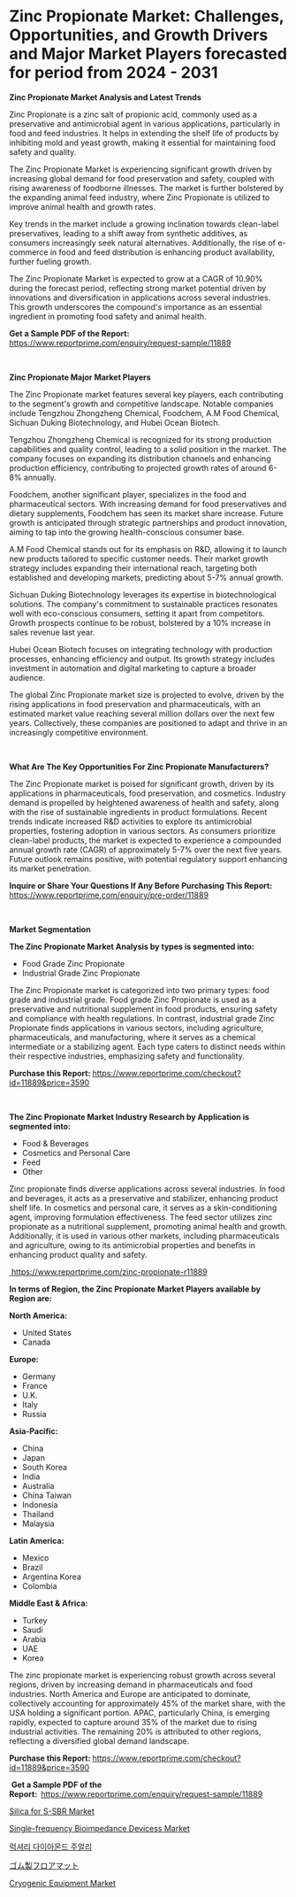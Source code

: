 <p><h1>Zinc Propionate Market: Challenges, Opportunities, and Growth Drivers and Major Market Players forecasted for period from 2024 - 2031</h1></p><p><strong>Zinc Propionate Market Analysis and Latest Trends</strong></p>
<p><p>Zinc Propionate is a zinc salt of propionic acid, commonly used as a preservative and antimicrobial agent in various applications, particularly in food and feed industries. It helps in extending the shelf life of products by inhibiting mold and yeast growth, making it essential for maintaining food safety and quality.</p><p>The Zinc Propionate Market is experiencing significant growth driven by increasing global demand for food preservation and safety, coupled with rising awareness of foodborne illnesses. The market is further bolstered by the expanding animal feed industry, where Zinc Propionate is utilized to improve animal health and growth rates. </p><p>Key trends in the market include a growing inclination towards clean-label preservatives, leading to a shift away from synthetic additives, as consumers increasingly seek natural alternatives. Additionally, the rise of e-commerce in food and feed distribution is enhancing product availability, further fueling growth.</p><p>The Zinc Propionate Market is expected to grow at a CAGR of 10.90% during the forecast period, reflecting strong market potential driven by innovations and diversification in applications across several industries. This growth underscores the compound's importance as an essential ingredient in promoting food safety and animal health.</p></p>
<p><strong>Get a Sample PDF of the Report:&nbsp;</strong> <a href="https://www.reportprime.com/enquiry/request-sample/11889">https://www.reportprime.com/enquiry/request-sample/11889</a></p>
<p>&nbsp;</p>
<p><strong>Zinc Propionate Major Market Players</strong></p>
<p><p>The Zinc Propionate market features several key players, each contributing to the segment's growth and competitive landscape. Notable companies include Tengzhou Zhongzheng Chemical, Foodchem, A.M Food Chemical, Sichuan Duking Biotechnology, and Hubei Ocean Biotech. </p><p>Tengzhou Zhongzheng Chemical is recognized for its strong production capabilities and quality control, leading to a solid position in the market. The company focuses on expanding its distribution channels and enhancing production efficiency, contributing to projected growth rates of around 6-8% annually.</p><p>Foodchem, another significant player, specializes in the food and pharmaceutical sectors. With increasing demand for food preservatives and dietary supplements, Foodchem has seen its market share increase. Future growth is anticipated through strategic partnerships and product innovation, aiming to tap into the growing health-conscious consumer base.</p><p>A.M Food Chemical stands out for its emphasis on R&D, allowing it to launch new products tailored to specific customer needs. Their market growth strategy includes expanding their international reach, targeting both established and developing markets, predicting about 5-7% annual growth.</p><p>Sichuan Duking Biotechnology leverages its expertise in biotechnological solutions. The company's commitment to sustainable practices resonates well with eco-conscious consumers, setting it apart from competitors. Growth prospects continue to be robust, bolstered by a 10% increase in sales revenue last year.</p><p>Hubei Ocean Biotech focuses on integrating technology with production processes, enhancing efficiency and output. Its growth strategy includes investment in automation and digital marketing to capture a broader audience.</p><p>The global Zinc Propionate market size is projected to evolve, driven by the rising applications in food preservation and pharmaceuticals, with an estimated market value reaching several million dollars over the next few years. Collectively, these companies are positioned to adapt and thrive in an increasingly competitive environment.</p></p>
<p>&nbsp;</p>
<p><strong>What Are The Key Opportunities For Zinc Propionate Manufacturers?</strong></p>
<p><p>The Zinc Propionate market is poised for significant growth, driven by its applications in pharmaceuticals, food preservation, and cosmetics. Industry demand is propelled by heightened awareness of health and safety, along with the rise of sustainable ingredients in product formulations. Recent trends indicate increased R&D activities to explore its antimicrobial properties, fostering adoption in various sectors. As consumers prioritize clean-label products, the market is expected to experience a compounded annual growth rate (CAGR) of approximately 5-7% over the next five years. Future outlook remains positive, with potential regulatory support enhancing its market penetration.</p></p>
<p><strong>Inquire or Share Your Questions If Any Before Purchasing This Report:</strong> <a href="https://www.reportprime.com/enquiry/pre-order/11889">https://www.reportprime.com/enquiry/pre-order/11889</a></p>
<p>&nbsp;</p>
<p><strong>Market Segmentation</strong></p>
<p><strong>The Zinc Propionate Market Analysis by types is segmented into:</strong></p>
<p><ul><li>Food Grade Zinc Propionate</li><li>Industrial Grade Zinc Propionate</li></ul></p>
<p><p>The Zinc Propionate market is categorized into two primary types: food grade and industrial grade. Food grade Zinc Propionate is used as a preservative and nutritional supplement in food products, ensuring safety and compliance with health regulations. In contrast, industrial grade Zinc Propionate finds applications in various sectors, including agriculture, pharmaceuticals, and manufacturing, where it serves as a chemical intermediate or a stabilizing agent. Each type caters to distinct needs within their respective industries, emphasizing safety and functionality.</p></p>
<p><strong>Purchase this Report:&nbsp;</strong><a href="https://www.reportprime.com/checkout?id=11889&price=3590">https://www.reportprime.com/checkout?id=11889&price=3590</a></p>
<p>&nbsp;</p>
<p><strong>The Zinc Propionate Market Industry Research by Application is segmented into:</strong></p>
<p><ul><li>Food & Beverages</li><li>Cosmetics and Personal Care</li><li>Feed</li><li>Other</li></ul></p>
<p><p>Zinc propionate finds diverse applications across several industries. In food and beverages, it acts as a preservative and stabilizer, enhancing product shelf life. In cosmetics and personal care, it serves as a skin-conditioning agent, improving formulation effectiveness. The feed sector utilizes zinc propionate as a nutritional supplement, promoting animal health and growth. Additionally, it is used in various other markets, including pharmaceuticals and agriculture, owing to its antimicrobial properties and benefits in enhancing product quality and safety.</p></p>
<p><a href="https://www.reportprime.com/zinc-propionate-r11889">&nbsp;https://www.reportprime.com/zinc-propionate-r11889</a></p>
<p><strong>In terms of Region, the Zinc Propionate Market Players available by Region are:</strong></p>
<p>
    <p> <strong> North America: </strong>
        <ul>
            <li>United States</li>
            <li>Canada</li>
        </ul>
        </p> 
    <p> <strong> Europe: </strong>
        <ul>
            <li>Germany</li>
            <li>France</li>
            <li>U.K.</li>
            <li>Italy</li>
            <li>Russia</li>
        </ul>
        </p> 
    <p> <strong> Asia-Pacific: </strong>
        <ul>
            <li>China</li>
            <li>Japan</li>
            <li>South Korea</li>
            <li>India</li>
            <li>Australia</li>
            <li>China Taiwan</li>
            <li>Indonesia</li>
            <li>Thailand</li>
            <li>Malaysia</li>
        </ul>
        </p> 
    <p> <strong> Latin America: </strong>
        <ul>
            <li>Mexico</li>
            <li>Brazil</li>
            <li>Argentina Korea</li>
            <li>Colombia</li>
        </ul>
        </p> 
    <p> <strong> Middle East & Africa: </strong>
        <ul>
            <li>Turkey</li>
            <li>Saudi</li>
            <li>Arabia</li>
            <li>UAE</li>
            <li>Korea</li>
        </ul>
    </p>
    </p>
<p><p>The zinc propionate market is experiencing robust growth across several regions, driven by increasing demand in pharmaceuticals and food industries. North America and Europe are anticipated to dominate, collectively accounting for approximately 45% of the market share, with the USA holding a significant portion. APAC, particularly China, is emerging rapidly, expected to capture around 35% of the market due to rising industrial activities. The remaining 20% is attributed to other regions, reflecting a diversified global demand landscape.</p></p>
<p><strong>Purchase this Report: </strong><a href="https://www.reportprime.com/checkout?id=11889&price=3590">https://www.reportprime.com/checkout?id=11889&price=3590</a></p>
<p>&nbsp;<strong>Get a Sample PDF of the Report:&nbsp;&nbsp;</strong><a href="https://www.reportprime.com/enquiry/request-sample/11889">https://www.reportprime.com/enquiry/request-sample/11889</a></p>
<p><strong></strong></p>
<p><p><a href="https://issuu.com/reportprime-2/docs/silica-for-s-sbr-market-size-2030.p_5fb3340eb10126">Silica for S-SBR Market</a></p><p><a href="https://issuu.com/reportprime-2/docs/single-frequency-bioimpedance-devic_ad6b6afd6e0bb6">Single-frequency Bioimpedance Devicess Market</a></p><p><a href="https://medium.com/@nettieboyle25/%EB%9F%AD%EC%85%94%EB%A6%AC-%EB%8B%A4%EC%9D%B4%EC%95%84%EB%AA%AC%EB%93%9C-%EC%A3%BC%EC%96%BC%EB%A6%AC-%EC%8B%9C%EC%9E%A5-%EB%8F%99%ED%96%A5-%EC%8B%9C%EC%9E%A5-%EC%84%B8%EB%B6%84%ED%99%94%EC%97%90-%EB%8C%80%ED%95%9C-%EC%9E%90%EC%84%B8%ED%95%9C-%EC%97%B0%EA%B5%AC%EC%99%80-%EC%8B%A0%ED%9D%A5-%EB%8F%99%ED%96%A5%EC%9D%98-%EC%A4%91%EC%9A%94%EC%84%B1-%EB%B6%84%EC%84%9D-2e8d5b48ef04">럭셔리 다이아몬드 주얼리</a></p><p><a href="https://medium.com/@novastamm2023/%E5%B8%82%E5%A0%B4%E3%81%AE%E6%B4%9E%E5%AF%9F-%E3%82%B0%E3%83%AD%E3%83%BC%E3%83%90%E3%83%AB%E3%82%B4%E3%83%A0%E3%83%95%E3%83%AD%E3%82%A2%E3%83%9E%E3%83%83%E3%83%88%E5%B8%82%E5%A0%B4%E3%81%AE%E4%BA%88%E6%B8%AC%E3%81%A8%E9%9D%A9%E6%96%B0%E3%83%88%E3%83%AC%E3%83%B3%E3%83%89-2024-2031-34412ce93433">ゴム製フロアマット</a></p><p><a href="https://medium.com/@maria.hardacre7345/cryogenic-equipment-market-size-growth-trends-statistics-forecasts-2024-2031-39e52a6d7dfb">Cryogenic Equipment Market</a></p></p>